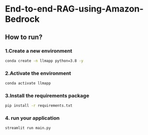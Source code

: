 # End-to-end-RAG-using-Amazon-Bedrock


## How to run?

###  1.Create a new environment

```bash
conda create -n llmapp python=3.8 -y 
```


###  2.Activate the environment
```bash
conda activate llmapp 
```



###  3.Install the requirements package
```bash
pip install -r requirements.txt
```


###  4. run your application
```bash
streamlit run main.py
```